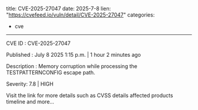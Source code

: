  
title: CVE-2025-27047
date: 2025-7-8
lien: "https://cvefeed.io/vuln/detail/CVE-2025-27047"
categories:
  - cve
---

CVE ID : CVE-2025-27047

Published :  July 8
2025
1:15 p.m. | 1 hour
2 minutes ago

Description : Memory corruption while processing the TESTPATTERNCONFIG escape path.

Severity: 7.8 | HIGH

Visit the link for more details
such as CVSS details
affected products
timeline
and more...
